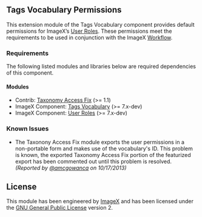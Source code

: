 ## Tags Vocabulary Permissions

This extension module of the Tags Vocabulary component provides default permissions for ImageX’s [User Roles](http://github.com/imagex/imagex_user_roles). These permissions meet the  requirements to be used in conjunction with the ImageX [Workflow](http://github.com/imagex/imagex_workflow).

### Requirements

The following listed modules and libraries below are required dependencies of this component.

#### Modules

* Contrib: [Taxonomy Access Fix](http://drupal.org/project/taxonomy_access_fix) (>= 1.1)
* ImageX Component: [Tags Vocabulary](http://github.com/imagex/imagex_vocabulary_tags) (>= 7.x-dev)
* ImageX Component: [User Roles](http://github.com/imagex/imagex_user_roles) (>= 7.x-dev)

### Known Issues

* The Taxonony Access Fix module exports the user permissions in a non-portable form and makes use of the vocabulary's ID. This problem is known, the exported Taxonomy Access Fix portion of the featurized export has been commented out until this problem is resolved. *(Reported by [@amcgowanca](http://github.com/amcgowanca) on 10/17/2013)*

## License

This module has been engineered by [ImageX](http://www.imagexmedia.com) and has been licensed under the [GNU General Public License](http://www.gnu.org/licenses/gpl-2.0.html) version 2.
